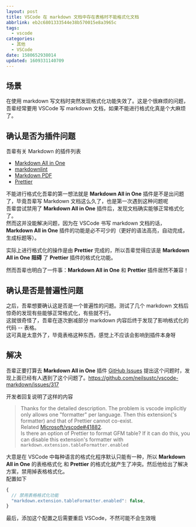 ```yaml
---
layout: post
title: VSCode 在 markdown 文档中存在表格时不能格式化文档
abbrlink: eb2c6801333544e38b570015e8a3965c
tags:
  - vscode
categories:
  - 其他
  - VSCode
date: 1580652938014
updated: 1609331140709
---
```


## 场景

在使用 markdown 写文档时突然发现格式化功能失效了。这是个很麻烦的问题，吾辈经常要用 VSCode 写 markdown 文档，如果不能进行格式化真是个大麻烦了。

## 确认是否为插件问题

吾辈有关 Markdown 的插件列表

*   [Markdown All in One](https://marketplace.visualstudio.com/items?itemName=yzhang.markdown-all-in-one)
*   [markdownlint](https://marketplace.visualstudio.com/items?itemName=DavidAnson.vscode-markdownlint)
*   [Markdown PDF](https://marketplace.visualstudio.com/items?itemName=yzane.markdown-pdf)
*   [Prettier](https://marketplace.visualstudio.com/items?itemName=esbenp.prettier-vscode)

不能进行格式化吾辈的第一想法就是 **Markdown All in One** 插件是不是出问题了，毕竟吾辈写 Markdown 文档这么久了，也是第一次遇到这种问题呢\
吾辈尝试禁用了 **Markdown All in One** 插件后，发现文档确实能够正常格式化了。\
然而这并没能解决问题，因为在 VSCode 书写 markdown 文档的话，**Markdown All in One** 插件的功能是必不可少的（更好的语法高亮，自动完成，生成标题等）。

实际上进行格式化的操作是由 **Prettier** 完成的，所以吾辈觉得应该是 **Markdown All in One** **阻碍** 了 **Prettier** 插件的格式化功能。

然而吾辈也明白了一件事：**Markdown All in One** 和 **Prettier** 插件居然不兼容！

## 确认是否是普遍性问题

之后，吾辈想要确认这是否是一个普遍性的问题。测试了几个 markdown 文档后惊奇的发现有些能够正常格式化，有些就不行。\
这就很奇怪了，吾辈在逐次删减部分 markdown 内容后终于发现了影响格式化的代码 -- 表格。\
这可真是太意外了，毕竟表格这种东西，感觉上不应该会影响到插件本身呀

## 解决

吾辈正要打算去 **Markdown All in One** 插件 [GitHub Issues](https://github.com/neilsustc/vscode-markdown/issues) 提出这个问题时，发现上面已经有人遇到了这个问题了。<https://github.com/neilsustc/vscode-markdown/issues/317>

开发者回复说明了这样的内容

> Thanks for the detailed description. The problem is vscode implicitly only allows one "formatter" per language. Then this extension('s formatter) and that of Prettier cannot co-exist.\
> Related [Microsoft/vscode#41882](https://github.com/Microsoft/vscode/issues/41882).\
> Is there an option of Prettier to format GFM table? If it can do this, you can disable this extension's formatter with `markdown.extension.tableFormatter.enabled`

大意是在 VSCode 中每种语言的格式化程序默认只能有一种，所以 **Markdown All in One** 的表格格式化 和 **Prettier** 的格式化就产生了冲突。然后他给出了解决方案，禁用掉表格格式化。\
配置如下

```js
{
  // 禁用表格格式化功能
  "markdown.extension.tableFormatter.enabled": false,
}
```

最后，添加这个配置之后需要重启 VSCode，不然可能不会生效哦
